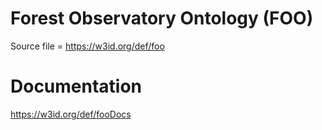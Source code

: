# Forest Observatory Ontology (FOO)
Source file = https://w3id.org/def/foo
# Documentation 
https://w3id.org/def/fooDocs

